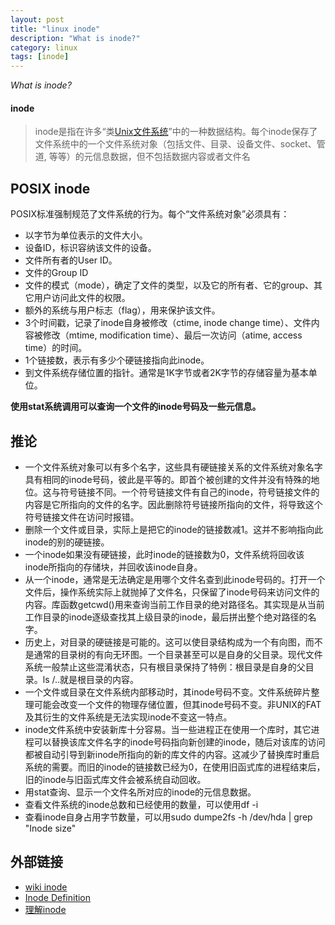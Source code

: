 ```yaml
---
layout: post
title: "linux inode"
description: "What is inode?"
category: linux
tags: [inode]
---
```


*What is inode?*

#### inode

>inode是指在许多“类[Unix][0][文件系统][1]”中的一种数据结构。每个inode保存了文件系统中的一个文件系统对象（包括文件、目录、设备文件、socket、管道, 等等）的元信息数据，但不包括数据内容或者文件名

POSIX inode
----
POSIX标准强制规范了文件系统的行为。每个“文件系统对象”必须具有：
* 以字节为单位表示的文件大小。
* 设备ID，标识容纳该文件的设备。
* 文件所有者的User ID。
* 文件的Group ID
* 文件的模式（mode），确定了文件的类型，以及它的所有者、它的group、其它用户访问此文件的权限。
* 额外的系统与用户标志（flag），用来保护该文件。
* 3个时间戳，记录了inode自身被修改（ctime, inode change time）、文件内容被修改（mtime, modification time）、最后一次访问（atime, access time）的时间。
* 1个链接数，表示有多少个硬链接指向此inode。
* 到文件系统存储位置的指针。通常是1K字节或者2K字节的存储容量为基本单位。

**使用stat系统调用可以查询一个文件的inode号码及一些元信息。**

推论
----
* 一个文件系统对象可以有多个名字，这些具有硬链接关系的文件系统对象名字具有相同的inode号码，彼此是平等的。即首个被创建的文件并没有特殊的地位。这与符号链接不同。一个符号链接文件有自己的inode，符号链接文件的内容是它所指向的文件的名字。因此删除符号链接所指向的文件，将导致这个符号链接文件在访问时报错。
* 删除一个文件或目录，实际上是把它的inode的链接数减1。这并不影响指向此inode的别的硬链接。
* 一个inode如果没有硬链接，此时inode的链接数为0，文件系统将回收该inode所指向的存储块，并回收该inode自身。
* 从一个inode，通常是无法确定是用哪个文件名查到此inode号码的。打开一个文件后，操作系统实际上就抛掉了文件名，只保留了inode号码来访问文件的内容。库函数getcwd()用来查询当前工作目录的绝对路径名。其实现是从当前工作目录的inode逐级查找其上级目录的inode，最后拼出整个绝对路径的名字。
* 历史上，对目录的硬链接是可能的。这可以使目录结构成为一个有向图，而不是通常的目录树的有向无环图。一个目录甚至可以是自身的父目录。现代文件系统一般禁止这些混淆状态，只有根目录保持了特例：根目录是自身的父目录。ls /..就是根目录的内容。
* 一个文件或目录在文件系统内部移动时，其inode号码不变。文件系统碎片整理可能会改变一个文件的物理存储位置，但其inode号码不变。非UNIX的FAT及其衍生的文件系统是无法实现inode不变这一特点。
* inode文件系统中安装新库十分容易。当一些进程正在使用一个库时，其它进程可以替换该库文件名字的inode号码指向新创建的inode，随后对该库的访问都被自动引导到新inode所指向的新的库文件的内容。这减少了替换库时重启系统的需要。而旧的inode的链接数已经为0，在使用旧函式库的进程结束后，旧的inode与旧函式库文件会被系统自动回收。
* 用stat查询、显示一个文件名所对应的inode的元信息数据。
* 查看文件系统的inode总数和已经使用的数量，可以使用df -i
* 查看inode自身占用字节数量，可以用sudo dumpe2fs -h /dev/hda | grep "Inode size"


外部链接
----
* [wiki inode][2]
* [Inode Definition][3]
* [理解inode][4]

[0]: https://zh.wikipedia.org/wiki/UNIX
[1]: https://zh.wikipedia.org/wiki/%E6%96%87%E4%BB%B6%E7%B3%BB%E7%BB%9F
[2]: https://zh.wikipedia.org/wiki/Inode
[3]: http://www.linfo.org/inode.html
[4]: http://www.ruanyifeng.com/blog/2011/12/inode.html